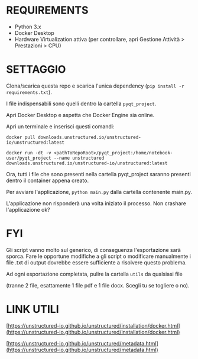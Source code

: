 # REQUIREMENTS
- Python 3.x
- Docker Desktop
- Hardware Virtualization attiva (per controllare, apri Gestione Attività > Prestazioni > CPU)

# SETTAGGIO
Clona/scarica questa repo e scarica l'unica dependency (`pip install -r requirements.txt`).

I file indispensabili sono quelli dentro la cartella `pyqt_project`.

Apri Docker Desktop e aspetta che Docker Engine sia online.

Apri un terminale e inserisci questi comandi:

`docker pull downloads.unstructured.io/unstructured-io/unstructured:latest`

`docker run -dt -v <pathToRepoRoot>/pyqt_project:/home/notebook-user/pyqt_project --name unstructured downloads.unstructured.io/unstructured-io/unstructured:latest`

Ora, tutti i file che sono presenti nella cartella pyqt_project saranno presenti dentro il container appena creato.

Per avviare l'applicazione, `python main.py` dalla cartella contenente main.py.

L'applicazione non risponderà una volta iniziato il processo. Non crashare l'applicazione ok?

# FYI
Gli script vanno molto sul generico, di conseguenza l'esportazione sarà sporca. Fare le opportune modifiche a gli script o modificare manualmente i file .txt di output dovrebbe essere sufficiente a risolvere questo problema.

Ad ogni esportazione completata, pulire la cartella `utils` da qualsiasi file 

(tranne 2 file, esattamente 1 file pdf e 1 file docx. Scegli tu se togliere o no).

# LINK UTILI
[https://unstructured-io.github.io/unstructured/installation/docker.html](https://unstructured-io.github.io/unstructured/installation/docker.html)

[https://unstructured-io.github.io/unstructured/metadata.html](https://unstructured-io.github.io/unstructured/metadata.html)
